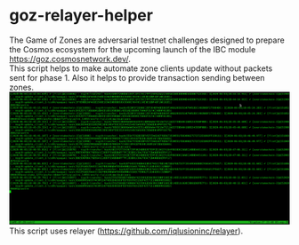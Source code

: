 # goz-relayer-helper

The Game of Zones are adversarial testnet challenges designed to prepare the Cosmos ecosystem for the upcoming launch of the IBC module https://goz.cosmosnetwork.dev/.  
This script helps to make automate zone clients update without packets sent for phase 1. Also it helps to provide transaction sending between zones.
![script result](/img/goz-relayer-helper.png)  
This script uses relayer (https://github.com/iqlusioninc/relayer).
